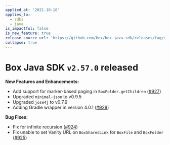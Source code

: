 ```yaml
---
applied_at: '2021-10-18'
applies_to:
  - sdks
  - java
is_impactful: false
is_new_feature: true
release_source_url: 'https://github.com/box/box-java-sdk/releases/tag/v2.57.0'
collapse: true
---
```


# Box Java SDK `v2.57.0` released

**New Features and Enhancements:**

* Add support for marker-based paging in `BoxFolder.getChildren` ([#927][1])
* Upgraded `minimal-json` to v0.9.5
* Upgraded `jose4j` to v0.7.9
* Adding Gradle wrapper in version 4.0.1 ([#928][2])

**Bug Fixes:**

* Fix for infinite recursion ([#924][3])
* Fix unable to set Vanity URL on `BoxSharedLink` for `BoxFile` and `BoxFolder`
 ([#925][4])

[1]: https://github.com/box/box-java-sdk/pull/927

[2]: https://github.com/box/box-java-sdk/pull/928

[3]: https://github.com/box/box-java-sdk/pull/924

[4]: https://github.com/box/box-java-sdk/issues/925
